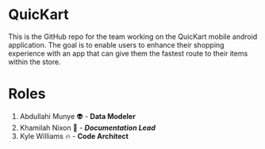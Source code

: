 # QuicKart
This is the GitHub repo for the team working on the QuicKart mobile android application. The goal is to enable users to enhance their shopping experience with an app that can give them the fastest route to their items within the store.


# Roles
 
1. Abdullahi Munye :alien: - **Data Modeler**
2. Khamilah Nixon :page_with_curl: - **_Documentation Lead_**
3. Kyle Williams :fire: - **Code Architect**
